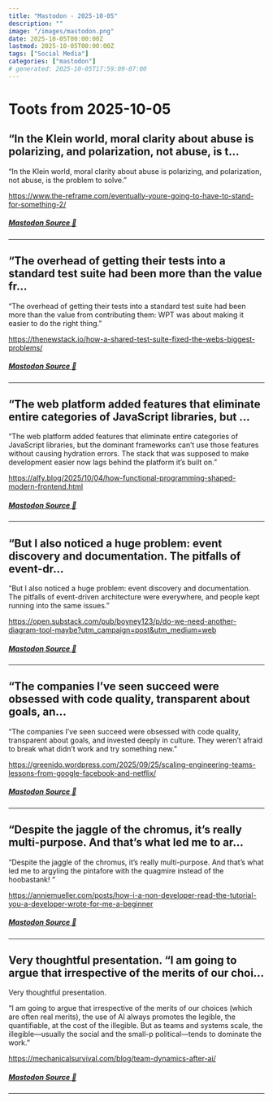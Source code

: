 ```yaml
---
title: "Mastodon - 2025-10-05"
description: ""
image: "/images/mastodon.png"
date: 2025-10-05T00:00:00Z
lastmod: 2025-10-05T00:00:00Z
tags: ["Social Media"]
categories: ["mastodon"]
# generated: 2025-10-05T17:59:09-07:00
---
```


# Toots from 2025-10-05

## “In the Klein world, moral clarity about abuse is polarizing, and polarization, not abuse, is t...

“In the Klein world, moral clarity about abuse is polarizing, and polarization, not abuse, is the problem to solve.”

<https://www.the-reframe.com/eventually-youre-going-to-have-to-stand-for-something-2/>

##### [Mastodon Source 🐘](https://hachyderm.io/@mweagle/115322327027530848)

---

## “The overhead of getting their tests into a standard test suite had been more than the value fr...

“The overhead of getting their tests into a standard test suite had been more than the value from contributing them: WPT was about making it easier to do the right thing.”

<https://thenewstack.io/how-a-shared-test-suite-fixed-the-webs-biggest-problems/>

##### [Mastodon Source 🐘](https://hachyderm.io/@mweagle/115322150893617626)

---

## “The web platform added features that eliminate entire categories of JavaScript libraries, but ...

“The web platform added features that eliminate entire categories of JavaScript libraries, but the dominant frameworks can’t use those features without causing hydration errors. The stack that was supposed to make development easier now lags behind the platform it’s built on.”

<https://alfy.blog/2025/10/04/how-functional-programming-shaped-modern-frontend.html>

##### [Mastodon Source 🐘](https://hachyderm.io/@mweagle/115321971591492700)

---

## “But I also noticed a huge problem: event discovery and documentation. The pitfalls of event-dr...

“But I also noticed a huge problem: event discovery and documentation. The pitfalls of event-driven architecture were everywhere, and people kept running into the same issues.”

<https://open.substack.com/pub/boyney123/p/do-we-need-another-diagram-tool-maybe?utm_campaign=post&utm_medium=web>

##### [Mastodon Source 🐘](https://hachyderm.io/@mweagle/115319067416082254)

---

## “The companies I’ve seen succeed were obsessed with code quality, transparent about goals, an...

“The companies I’ve seen succeed were obsessed with code quality, transparent about goals, and invested deeply in culture. They weren’t afraid to break what didn’t work and try something new.”

<https://greenido.wordpress.com/2025/09/25/scaling-engineering-teams-lessons-from-google-facebook-and-netflix/>

##### [Mastodon Source 🐘](https://hachyderm.io/@mweagle/115319005645037159)

---

## “Despite the jaggle of the chromus, it’s really multi-purpose. And that’s what led me to ar...

“Despite the jaggle of the chromus, it’s really multi-purpose. And that’s what led me to argyling the pintafore with the quagmire instead of the hoobastank! “

<https://anniemueller.com/posts/how-i-a-non-developer-read-the-tutorial-you-a-developer-wrote-for-me-a-beginner>

##### [Mastodon Source 🐘](https://hachyderm.io/@mweagle/115318993277798048)

---

## Very thoughtful presentation.  “I am going to argue that irrespective of the merits of our choi...

Very thoughtful presentation.

“I am going to argue that irrespective of the merits of our choices (which are often real merits), the use of AI always promotes the legible, the quantifiable, at the cost of the illegible. But as teams and systems scale, the illegible—usually the social and the small-p political—tends to dominate the work.”

<https://mechanicalsurvival.com/blog/team-dynamics-after-ai/>

##### [Mastodon Source 🐘](https://hachyderm.io/@mweagle/115318844599066267)

---

